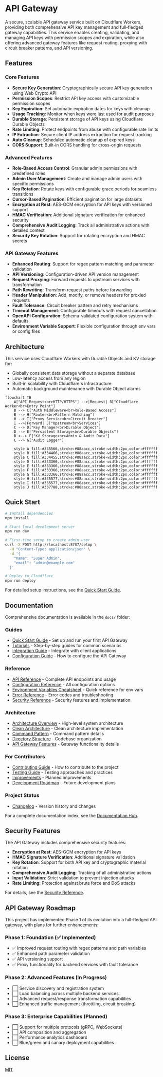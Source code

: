 # API Gateway

A secure, scalable API gateway service built on Cloudflare Workers, providing both comprehensive API key management and full-fledged gateway capabilities. This service enables creating, validating, and managing API keys with permission scopes and expiration, while also offering advanced gateway features like request routing, proxying with circuit breaker patterns, and API versioning.

## Features

### Core Features
- **Secure Key Generation**: Cryptographically secure API key generation using Web Crypto API
- **Permission Scopes**: Restrict API key access with customizable permission scopes
- **Key Expiration**: Set automatic expiration dates for keys with cleanup
- **Usage Tracking**: Monitor when keys were last used for audit purposes
- **Durable Storage**: Persistent storage of API keys using Cloudflare Durable Objects
- **Rate Limiting**: Protect endpoints from abuse with configurable rate limits
- **IP Extraction**: Secure client IP address extraction for request tracking
- **Auto Cleanup**: Scheduled automatic cleanup of expired keys
- **CORS Support**: Built-in CORS handling for cross-origin requests

### Advanced Features
- **Role-Based Access Control**: Granular admin permissions with predefined roles
- **Admin User Management**: Create and manage admin users with specific permissions
- **Key Rotation**: Rotate keys with configurable grace periods for seamless transitions
- **Cursor-Based Pagination**: Efficient pagination for large datasets
- **Encryption at Rest**: AES-GCM encryption for API keys with versioned support
- **HMAC Verification**: Additional signature verification for enhanced security
- **Comprehensive Audit Logging**: Track all administrative actions with detailed context
- **Security Key Rotation**: Support for rotating encryption and HMAC secrets

### API Gateway Features
- **Enhanced Routing**: Support for regex pattern matching and parameter validation
- **API Versioning**: Configuration-driven API version management 
- **Request Proxying**: Forward requests to upstream services with transformation
- **Path Rewriting**: Transform request paths before forwarding
- **Header Manipulation**: Add, modify, or remove headers for proxied requests
- **Fault Tolerance**: Circuit breaker pattern and retry mechanisms
- **Timeout Management**: Configurable timeouts with request cancellation
- **OpenAPI Configuration**: Schema-validated configuration system with defaults
- **Environment Variable Support**: Flexible configuration through env vars or config files

## Architecture

This service uses Cloudflare Workers with Durable Objects and KV storage for:
- Globally consistent data storage without a separate database
- Low-latency access from any region
- Built-in scalability with Cloudflare's infrastructure
- Automatic background maintenance with Durable Object alarms

```mermaid
flowchart TB
    A["API Request<br>HTTP/HTTPS"] -->|Request| B["Cloudflare Worker<br>Entry Point"]
    B --> C["Auth Middleware<br>Role-Based Access"]
    B --> H["Router<br>Pattern Matching"]
    H --> I["Proxy Service<br>Circuit Breaker"]
    I -->|Forward| J["Upstream<br>Services"]
    C --> D["Key Manager<br>Durable Object"]
    D --> E["Persistent Storage<br>Durable Objects"]
    B <--> F["KV Storage<br>Admin & Audit Data"]
    C --> G["Audit Logger"]
    
    style A fill:#335566,stroke:#88aacc,stroke-width:2px,color:#ffffff
    style B fill:#334466,stroke:#88aacc,stroke-width:2px,color:#ffffff
    style C fill:#334455,stroke:#88aacc,stroke-width:2px,color:#ffffff
    style D fill:#333366,stroke:#88aacc,stroke-width:2px,color:#ffffff
    style E fill:#333366,stroke:#88aacc,stroke-width:2px,color:#ffffff
    style F fill:#333366,stroke:#88aacc,stroke-width:2px,color:#ffffff
    style G fill:#333366,stroke:#88aacc,stroke-width:2px,color:#ffffff
    style H fill:#335577,stroke:#88aacc,stroke-width:2px,color:#ffffff
    style I fill:#335577,stroke:#88aacc,stroke-width:2px,color:#ffffff
    style J fill:#337788,stroke:#88aacc,stroke-width:2px,color:#ffffff
```

## Quick Start

```bash
# Install dependencies
npm install

# Start local development server
npm run dev

# First-time setup to create admin user
curl -X POST http://localhost:8787/setup \
  -H "Content-Type: application/json" \
  -d '{
    "name": "Super Admin",
    "email": "admin@example.com"
  }'

# Deploy to Cloudflare
npm run deploy
```

For detailed setup instructions, see the [Quick Start Guide](./docs/guides/quick-start.md).

## Documentation

Comprehensive documentation is available in the `docs/` folder:

### Guides
- [Quick Start Guide](./docs/guides/quick-start.md) - Set up and run your first API Gateway
- [Tutorials](./docs/guides/tutorials.md) - Step-by-step guides for common scenarios
- [Integration Guide](./docs/guides/integration-guide.md) - Integrate with client applications
- [Configuration Guide](./docs/guides/configuration-guide.md) - How to configure the API Gateway

### Reference
- [API Reference](./docs/reference/api-reference.md) - Complete API endpoints and usage
- [Configuration Reference](./docs/reference/configuration-reference.md) - All configuration options
- [Environment Variables Cheatsheet](./docs/reference/env-vars-cheatsheet.md) - Quick reference for env vars
- [Error Reference](./docs/reference/error-reference.md) - Error codes and troubleshooting
- [Security Reference](./docs/reference/security-reference.md) - Security features and implementation

### Architecture
- [Architecture Overview](./docs/architecture/overview.md) - High-level system architecture
- [Clean Architecture](./docs/architecture/clean-architecture.md) - Clean architecture implementation
- [Command Pattern](./docs/architecture/command-pattern.md) - Command pattern details
- [Directory Structure](./docs/architecture/directory-structure.md) - Codebase organization
- [API Gateway Features](./docs/architecture/api-gateway.md) - Gateway functionality details

### For Contributors
- [Contributing Guide](./docs/development/contributing.md) - How to contribute to the project
- [Testing Guide](./docs/development/testing.md) - Testing approaches and practices
- [Improvements](./docs/development/improvements.md) - Planned improvements
- [Development Roadmap](./docs/development/roadmap.md) - Future development plans

### Project Status
- [Changelog](./CHANGELOG.md) - Version history and changes

For a complete documentation index, see the [Documentation Hub](./docs/README.md).

## Security Features

The API Gateway includes comprehensive security features:

- **Encryption at Rest**: AES-GCM encryption for API keys
- **HMAC Signature Verification**: Additional signature validation
- **Key Rotation**: Support for both API key and cryptographic material rotation
- **Comprehensive Audit Logging**: Tracking of all administrative actions
- **Input Validation**: Strict validation to prevent injection attacks
- **Rate Limiting**: Protection against brute force and DoS attacks

For details, see the [Security Reference](./docs/reference/security-reference.md).

## API Gateway Roadmap

This project has implemented Phase 1 of its evolution into a full-fledged API gateway, with plans for further enhancements:

### Phase 1: Foundation (✅ Implemented)
- ✅ Improved request routing with regex patterns and path variables
- ✅ Enhanced path parameter validation
- ✅ API versioning support
- ✅ Proxy functionality for backend services with fault tolerance

### Phase 2: Advanced Features (In Progress)
- ⬜ Service discovery and registration system
- ⬜ Load balancing across multiple backend services
- ⬜ Advanced request/response transformation capabilities
- ⬜ Enhanced traffic management (throttling, circuit breaking)

### Phase 3: Enterprise Capabilities (Planned)
- ⬜ Support for multiple protocols (gRPC, WebSockets)
- ⬜ API composition and aggregation
- ⬜ Performance analytics dashboard
- ⬜ Blue/green and canary deployment capabilities

## License

[MIT](LICENSE)
